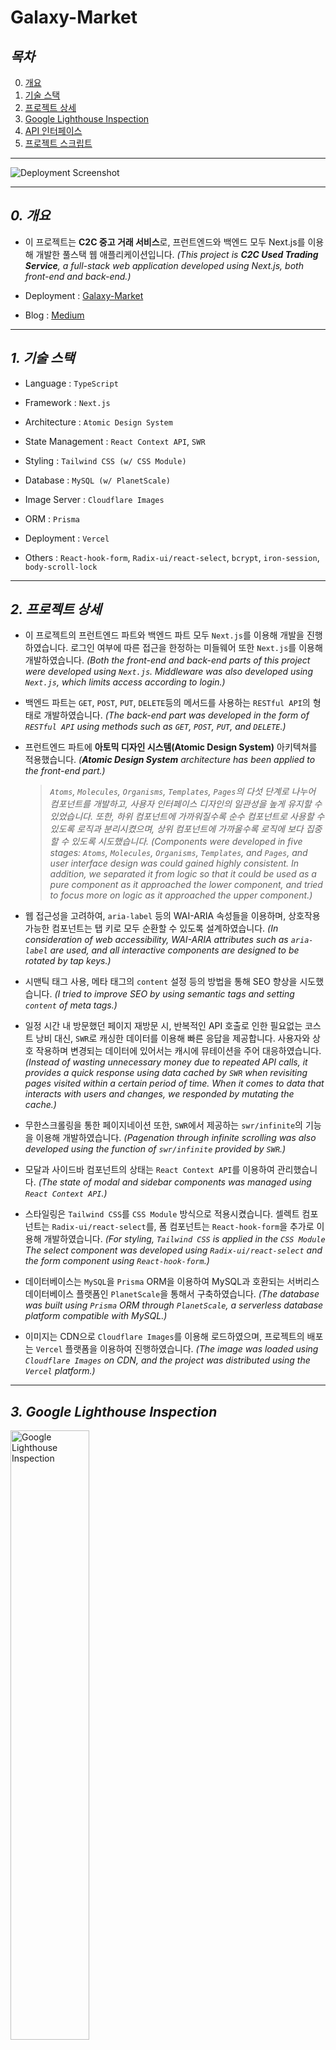 # Galaxy-Market

## **_목차_**
0. [개요](#0-개요)
1. [기술 스택](#1-기술-스택)
2. [프로젝트 상세](#2-프로젝트-상세)
3. [Google Lighthouse Inspection](#3-Google-Lighthouse-Inspection)
4. [API 인터페이스](#4-api-인터페이스)
5. [프로젝트 스크립트](#5-프로젝트-스크립트)

---


<img alt="Deployment Screenshot" src="https://file.notion.so/f/s/4a2fe40d-fbb4-47cd-a292-68501eb6a160/%E1%84%89%E1%85%B3%E1%84%8F%E1%85%B3%E1%84%85%E1%85%B5%E1%86%AB%E1%84%89%E1%85%A3%E1%86%BA_2023-03-19_%E1%84%8B%E1%85%A9%E1%84%92%E1%85%AE_11.41.42.png?id=1f4e961f-04b1-408e-a163-db108f270dc5&table=block&spaceId=0808aacc-90cf-42dd-9736-c8efd0fc09b4&expirationTimestamp=1684255283577&signature=Xh3cbKVzkW5sWBiFcCJGq5YHEAQXJ1bR1RrsOgWsoX0&downloadName=%E1%84%89%E1%85%B3%E1%84%8F%E1%85%B3%E1%84%85%E1%85%B5%E1%86%AB%E1%84%89%E1%85%A3%E1%86%BA+2023-03-19+%E1%84%8B%E1%85%A9%E1%84%92%E1%85%AE+11.41.42.png"/>



---

## _0. 개요_

-   이 프로젝트는 **C2C 중고 거래 서비스**로, 프런트엔드와 백엔드 모두 Next.js를 이용해 개발한 풀스택 웹 애플리케이션입니다. _(This project is **C2C Used Trading Service**, a full-stack web application developed using Next.js, both front-end and back-end.)_

-   Deployment : [Galaxy-Market](https://galaxy-market-rose.vercel.app)
-   Blog : [Medium](https://medium.com/@songforthemute)

---

## _1. 기술 스택_

-   Language : `TypeScript`

-   Framework : `Next.js`

-   Architecture : `Atomic Design System`

-   State Management : `React Context API`, `SWR`

-   Styling : `Tailwind CSS (w/ CSS Module)`

-   Database : `MySQL (w/ PlanetScale)`

-   Image Server : `Cloudflare Images`

-   ORM : `Prisma`

-   Deployment : `Vercel`

-   Others : `React-hook-form`, `Radix-ui/react-select`, `bcrypt`, `iron-session`, `body-scroll-lock`

---

## _2. 프로젝트 상세_

-   이 프로젝트의 프런트엔드 파트와 백엔드 파트 모두 `Next.js`를 이용해 개발을 진행하였습니다. 로그인 여부에 따른 접근을 한정하는 미들웨어 또한 `Next.js`를 이용해 개발하였습니다. _(Both the front-end and back-end parts of this project were developed using `Next.js`. Middleware was also developed using `Next.js`, which limits access according to login.)_

-   백엔드 파트는 `GET`, `POST`, `PUT`, `DELETE`등의 메서드를 사용하는 `RESTful API`의 형태로 개발하였습니다. _(The back-end part was developed in the form of `RESTful API` using methods such as `GET`, `POST`, `PUT`, and `DELETE`.)_

-   프런트엔드 파트에 **아토믹 디자인 시스템(Atomic Design System)** 아키텍쳐를 적용했습니다.
    _(**Atomic Design System** architecture has been applied to the front-end part.)_

    > _`Atoms`, `Molecules`, `Organisms`, `Templates`, `Pages`의 다섯 단계로 나누어 컴포넌트를 개발하고, 사용자 인터페이스 디자인의 일관성을 높게 유지할 수 있었습니다. 또한, 하위 컴포넌트에 가까워질수록 순수 컴포넌트로 사용할 수 있도록 로직과 분리시켰으며, 상위 컴포넌트에 가까울수록 로직에 보다 집중할 수 있도록 시도했습니다._ _(Components were developed in five stages: `Atoms`, `Molecules`, `Organisms`, `Templates`, and `Pages`, and user interface design was could gained highly consistent. In addition, we separated it from logic so that it could be used as a pure component as it approached the lower component, and tried to focus more on logic as it approached the upper component.)_

-   웹 접근성을 고려하여, `aria-label` 등의 WAI-ARIA 속성들을 이용하며, 상호작용 가능한 컴포넌트는 탭 키로 모두 순환할 수 있도록 설계하였습니다. _(In consideration of web accessibility, WAI-ARIA attributes such as `aria-label` are used, and all interactive components are designed to be rotated by tap keys.)_

-   시맨틱 태그 사용, 메타 태그의 `content` 설정 등의 방법을 통해 SEO 향상을 시도했습니다. _(I tried to improve SEO by using semantic tags and setting `content` of meta tags.)_

-   일정 시간 내 방문했던 페이지 재방문 시, 반복적인 API 호출로 인한 필요없는 코스트 낭비 대신, `SWR`로 캐싱한 데이터를 이용해 빠른 응답을 제공합니다. 사용자와 상호 작용하며 변경되는 데이터에 있어서는 캐시에 뮤테이션을 주어 대응하였습니다. _(Instead of wasting unnecessary money due to repeated API calls, it provides a quick response using data cached by `SWR` when revisiting pages visited within a certain period of time. When it comes to data that interacts with users and changes, we responded by mutating the cache.)_

-   무한스크롤링을 통한 페이지네이션 또한, `SWR`에서 제공하는 `swr/infinite`의 기능을 이용해 개발하였습니다. _(Pagenation through infinite scrolling was also developed using the function of `swr/infinite` provided by `SWR`.)_

-   모달과 사이드바 컴포넌트의 상태는 `React Context API`를 이용하여 관리했습니다. _(The state of modal and sidebar components was managed using `React Context API`.)_

-   스타일링은 `Tailwind CSS`를 `CSS Module` 방식으로 적용시켰습니다. 셀렉트 컴포넌트는 `Radix-ui/react-select`를, 폼 컴포넌트는 `React-hook-form`을 추가로 이용해 개발하였습니다. _(For styling, `Tailwind CSS` is applied in the `CSS Module` The select component was developed using `Radix-ui/react-select` and the form component using `React-hook-form`.)_

-   데이터베이스는 `MySQL`을 `Prisma` ORM을 이용하여 MySQL과 호환되는 서버리스 데이터베이스 플랫폼인 `PlanetScale`을 통해서 구축하였습니다. _(The database was built using `Prisma` ORM through `PlanetScale`, a serverless database platform compatible with MySQL.)_

-   이미지는 CDN으로 `Cloudflare Images`를 이용해 로드하였으며, 프로젝트의 배포는 `Vercel` 플랫폼을 이용하여 진행하였습니다. _(The image was loaded using `Cloudflare Images` on CDN, and the project was distributed using the `Vercel` platform.)_

---

## _3. Google Lighthouse Inspection_

<img width="50%" height="auto" alt="Google Lighthouse Inspection" src="https://github.com/songforthemute/galaxy-market/assets/105373350/c9380277-f5eb-4092-9b04-74ad814752c5"/>

---

## _4. API 인터페이스_

-   ### `.../api`

    -   ### `/users`

        -   **`/me`**

            > -   `GET` 현재 로그인한 사용자 요청, 없는 경우 `null`
            > -   `POST` 현재 로그인한 사용자의 세션 해제
            > -   `PUT` 현재 로그인한 사용자의 프로필 수정
            > -   `DELETE` 현재 로그인한 사용자의 회원 탈퇴

        -   **`/auth`**

            -   **`/join`**

                > -   `POST` 신규 사용자의 회원 가입

            -   **`/login`**

                > -   `POST` 사용자 로그인

            -   **`/reset`**

                > -   `POST` 패스워드 변경을 위한 이메일 검증 요청
                > -   `PUT` 패스워드 변경 요청

        -   **`/profile`**

            > -   `GET` 파라미터의 사용자 프로필 요청

        -   **`/reviews`**

            > -   `GET` 파라미터의 리뷰 요청
            > -   `POST` 신규 리뷰 작성
            > -   `DELETE` 파라미터의 리뷰 삭제

    -   ### `/products`

        -   **`/index`**

            > -   `GET` 상품 리스트 요청
            > -   `POST` 새 상품 등록

        -   **`/[id]`**

            -   **`/index`**

                > -   `GET` 파라미터의 상품 상세 정보 요청
                > -   `PUT` 파라미터의 상품 수정
                > -   `DELETE` 파라미터의 상품 삭제

            -   **`/like`**

                > -   `POST` 파라미터의 상품 좋아요 토글

            -   **`/soldout`**

                > -   `GET` 판매 완료된 상품 리스트 요청
                > -   `PUT` 파라미터의 상품 판매 완료 토글

        -   **`/filter`**

            > -   `GET` 파라미터의 사용자와 종류에 해당하는 상품 리스트 요청

        -   **`/search`**

            > -   `GET` 파라미터의 검색 옵션에 해당하는 상품 리스트 요청

    -   ### `/post`

        -   **`/index`**

            > -   `GET` 파라미터의 태그에 해당하는 게시글 리스트 요청
            > -   `POST` 새 게시글 등록

        -   **`/[id]`**

            -   **`/index`**

                > -   `GET` 파라미터의 게시글 상세 정보 요청
                > -   `PUT` 파라미터의 게시글 수정
                > -   `DELETE` 파라미터의 게시글 삭제

            -   **`/interest`**

                > -   `POST` 파라미터의 게시글 좋아요 토글

            -   **`/replies`**

                > -   `POST` 새 댓글 등록
                > -   `DELETE` 파라미터의 댓글 삭제

    -   ### `/message`

        -   **`/index`**

            > -   `GET` 사용자가 수신한 메시지 리스트 요청
            > -   `POST` 파라미터의 사용자에게 메시지 전송

        -   **`/[id]`**

            > -   `/GET` 현재 사용자와 파라미터에 해당하는 사용자의 이전 메시지 수발신 이력 요청

    -   ### `/files`

        > -   `/GET` CloudFlare Images 업로드 요청

---

## _5. 프로젝트 스크립트_

-   ### 이 프로젝트의 개발 환경
    -   Editor : `Visual Studio Code`
    -   OS : `Mac OS Monterey 12.6 (w/ Apple M1)`
    -   Runtime : `Node.js v16.14.0`
    -   Package Manager : `npm` | `yarn v1`
    -   Browser : `Chrome` | `Safari` | `Vivaldi`

```
pscale connect `planetScaleDB[, branchName]`
```

-   프로젝트를 PlanetScale CLI를 통해 PlanetScale의 데이터베이스 `planetScaleDB`에 연결할 수 있습니다. 이 명령어는 PlanetScale CLI의 설치가 필요합니다. _(You can connect a project to PlanetScale database `planetScaleDB` by using PlanetScale CLI. This command line need to install PlanetScale CLI.)_
-   `branchName`을 입력하지 않는 경우 main branch에 연결됩니다. _(If you not enter `branchName`, be connected to `main` branch.)_

```
npx prisma studio
```

-   연결된 데이터베이스의 어드민 페이지를 볼 수 있습니다. _(Show you the Admin page of the linked database.)_

```
npm run dev
# or
npm next dev
# or
yarn dev
```

-   프로젝트를 개발 모드로 실행할 수 있습니다. _(Run the development server)_

    [http://localhost:3000]("http://localhost:3000") 환경에서 실행되며, 기본 포트 넘버는 3000입니다. _(Default port number is 3000.)_

```
npm run build
# or
npm next build
# or
yarn build
```

-   애플리케이션이 `.next` 폴더에 빌드됩니다. _(Be built to `.next` folder.)_

---

<h2 align="center"><i>
Thank you for visit, <br/>
Have a great day! <br/>
<i></h2>

---
